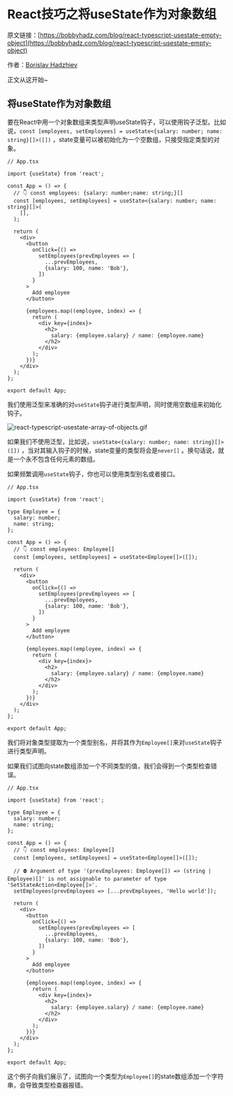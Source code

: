 # React技巧之将useState作为对象数组

原文链接：[https://bobbyhadz.com/blog/react-typescript-usestate-empty-object](https://bobbyhadz.com/blog/react-typescript-usestate-empty-object)

作者：[Borislav Hadzhiev](https://bobbyhadz.com/about)

正文从这开始~

## 将useState作为对象数组

要在React中用一个对象数组来类型声明useState钩子，可以使用钩子泛型。比如说，`const [employees, setEmployees] = useState<{salary: number; name: string}[]>([])` ，state变量可以被初始化为一个空数组，只接受指定类型的对象。

```tsx
// App.tsx

import {useState} from 'react';

const App = () => {
  // 👇️ const employees: {salary: number;name: string;}[]
  const [employees, setEmployees] = useState<{salary: number; name: string}[]>(
    [],
  );

  return (
    <div>
      <button
        onClick={() =>
          setEmployees(prevEmployees => [
            ...prevEmployees,
            {salary: 100, name: 'Bob'},
          ])
        }
      >
        Add employee
      </button>

      {employees.map((employee, index) => {
        return (
          <div key={index}>
            <h2>
              salary: {employee.salary} / name: {employee.name}
            </h2>
          </div>
        );
      })}
    </div>
  );
};

export default App;
```

我们使用泛型来准确的对`useState`钩子进行类型声明，同时使用空数组来初始化钩子。

![react-typescript-usestate-array-of-objects.gif](https://p9-juejin.byteimg.com/tos-cn-i-k3u1fbpfcp/57e84cd71cf34215908897392646766a~tplv-k3u1fbpfcp-watermark.image?)

如果我们不使用泛型，比如说，`useState<{salary: number; name: string}[]>([])` ，当对其输入钩子的时候，state变量的类型将会是`never[]` 。换句话说，就是一个永不包含任何元素的数组。

如果频繁调用`useState`钩子，你也可以使用类型别名或者接口。

```tsx
// App.tsx

import {useState} from 'react';

type Employee = {
  salary: number;
  name: string;
};

const App = () => {
  // 👇️ const employees: Employee[]
  const [employees, setEmployees] = useState<Employee[]>([]);

  return (
    <div>
      <button
        onClick={() =>
          setEmployees(prevEmployees => [
            ...prevEmployees,
            {salary: 100, name: 'Bob'},
          ])
        }
      >
        Add employee
      </button>

      {employees.map((employee, index) => {
        return (
          <div key={index}>
            <h2>
              salary: {employee.salary} / name: {employee.name}
            </h2>
          </div>
        );
      })}
    </div>
  );
};

export default App;
```

我们将对象类型提取为一个类型别名，并将其作为`Employee[]`来对`useState`钩子进行类型声明。

如果我们试图向state数组添加一个不同类型的值，我们会得到一个类型检查错误。

```tsx
// App.tsx

import {useState} from 'react';

type Employee = {
  salary: number;
  name: string;
};

const App = () => {
  // 👇️ const employees: Employee[]
  const [employees, setEmployees] = useState<Employee[]>([]);

  // ⛔️ Argument of type '(prevEmployees: Employee[]) => (string | Employee)[]' is not assignable to parameter of type 'SetStateAction<Employee[]>'.
  setEmployees(prevEmployees => [...prevEmployees, 'Hello world']);

  return (
    <div>
      <button
        onClick={() =>
          setEmployees(prevEmployees => [
            ...prevEmployees,
            {salary: 100, name: 'Bob'},
          ])
        }
      >
        Add employee
      </button>

      {employees.map((employee, index) => {
        return (
          <div key={index}>
            <h2>
              salary: {employee.salary} / name: {employee.name}
            </h2>
          </div>
        );
      })}
    </div>
  );
};

export default App;
```

这个例子向我们展示了，试图向一个类型为`Employee[]`的state数组添加一个字符串，会导致类型检查器报错。
